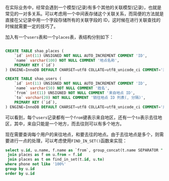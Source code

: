 在实际业务中，经常会遇到一个模型(记录)有多个其他的关联模型(记录)，也就是常见的一对多关系。可以考虑用一个中间表存储这个关联关系，而简便的方法就是直接在父记录中用一个字段存储所有的关联字段的 ID，这时候在进行关联查找的时候就需要一定的技巧了。

加入有一个`users`表和一个`places`表，表结构分别如下：

```sql

CREATE TABLE shao_places (
    `id` int(11) UNSIGNED NOT NULL AUTO_INCREMENT COMMENT 'ID',
    `name` varchar(100) NOT NULL COMMENT '地点名称',
    PRIMARY KEY (`id`)
) ENGINE=InnoDB DEFAULT CHARSET=utf8 COLLATE=utf8_unicode_ci COMMENT='来自与去往地点数据表';

CREATE TABLE shao_users (
    `id` int(11) UNSIGNED NOT NULL AUTO_INCREMENT COMMENT 'ID',
    `name` varchar(50) NOT NULL COMMENT '姓名',
    `from` int(11) UNSIGNED NOT NULL COMMENT '来自地点 ID',
    `to` varchar(20) NOT NULL COMMENT '销往地点 ID 列表(, 分隔)',
    PRIMARY KEY (`id`),
) ENGINE=InnoDB DEFAULT CHARSET=utf8 COLLATE=utf8_unicode_ci COMMENT='用户表';
```

可以看到，每个`users`记录都有一个`from`键表示来自地区，还有一个`to`表示去往地区，其中，来自只能是一个地方，而去往则可以有多个地方。

现在需要查询每个用户的来往地点，和要去往的地点。由于去往地点是多个，则需要进行一点的处理，可以考虑使用`FIND_IN_SET()`函数来实现：

```sql
select u.id, u.name, f.name as `from`, group_concat(t.name SEPARATOR " ") as `to` from users as u
 join places as f on u.from = f.id
 join places as t on find_in_set(t.id, u.to)
where phone not like '100%'
group by u.id
order by u.id
```



